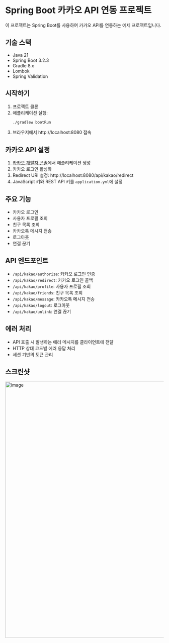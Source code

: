 # Spring Boot 카카오 API 연동 프로젝트

이 프로젝트는 Spring Boot를 사용하여 카카오 API를 연동하는 예제 프로젝트입니다.

## 기술 스택

- Java 21
- Spring Boot 3.2.3
- Gradle 8.x
- Lombok
- Spring Validation

## 시작하기

1. 프로젝트 클론
2. 애플리케이션 실행:
   ```bash
   ./gradlew bootRun
   ```
3. 브라우저에서 http://localhost:8080 접속

## 카카오 API 설정

1. [카카오 개발자 콘솔](https://developers.kakao.com)에서 애플리케이션 생성
2. 카카오 로그인 활성화
3. Redirect URI 설정: http://localhost:8080/api/kakao/redirect
4. JavaScript 키와 REST API 키를 `application.yml`에 설정

## 주요 기능

- 카카오 로그인
- 사용자 프로필 조회
- 친구 목록 조회
- 카카오톡 메시지 전송
- 로그아웃
- 연결 끊기

## API 엔드포인트

- `/api/kakao/authorize`: 카카오 로그인 인증
- `/api/kakao/redirect`: 카카오 로그인 콜백
- `/api/kakao/profile`: 사용자 프로필 조회
- `/api/kakao/friends`: 친구 목록 조회
- `/api/kakao/message`: 카카오톡 메시지 전송
- `/api/kakao/logout`: 로그아웃
- `/api/kakao/unlink`: 연결 끊기

## 에러 처리

- API 호출 시 발생하는 에러 메시지를 클라이언트에 전달
- HTTP 상태 코드별 에러 응답 처리
- 세션 기반의 토큰 관리

## 스크린샷
<img width="816" alt="image" src="https://github.com/user-attachments/assets/e31e71d8-f8c4-4759-94f3-439834741433" />

